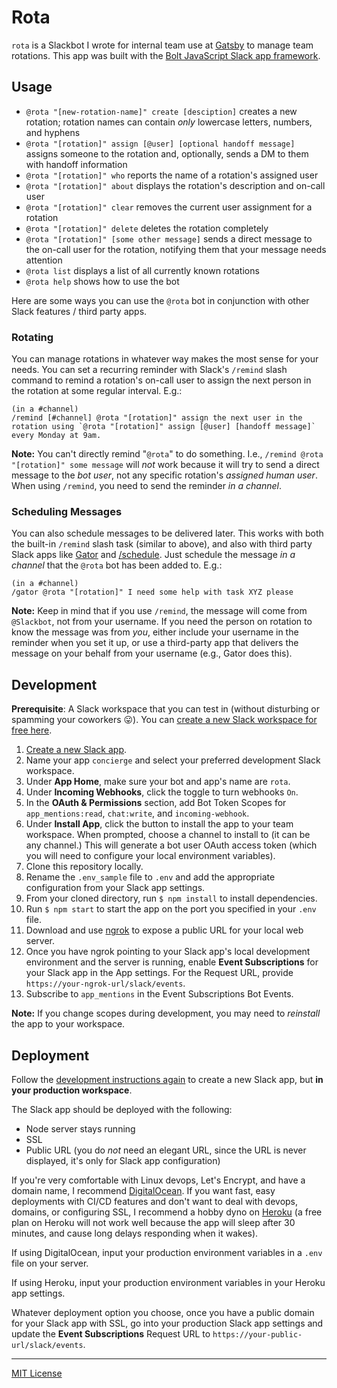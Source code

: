 # Rota

`rota` is a Slackbot I wrote for internal team use at [Gatsby](https://gatsbyjs.com) to manage team rotations. This app was built with the [Bolt JavaScript Slack app framework](https://github.com/slackapi/bolt).

## Usage

* `@rota "[new-rotation-name]" create [desciption]` creates a new rotation; rotation names can contain _only_ lowercase letters, numbers, and hyphens
* `@rota "[rotation]" assign [@user] [optional handoff message]` assigns someone to the rotation and, optionally, sends a DM to them with handoff information
* `@rota "[rotation]" who` reports the name of a rotation's assigned user
* `@rota "[rotation]" about` displays the rotation's description and on-call user
* `@rota "[rotation]" clear` removes the current user assignment for a rotation
* `@rota "[rotation]" delete` deletes the rotation completely
* `@rota "[rotation]" [some other message]` sends a direct message to the on-call user for the rotation, notifying them that your message needs attention
* `@rota list` displays a list of all currently known rotations
* `@rota help` shows how to use the bot

Here are some ways you can use the `@rota` bot in conjunction with other Slack features / third party apps.

### Rotating

You can manage rotations in whatever way makes the most sense for your needs. You can set a recurring reminder with Slack's `/remind` slash command to remind a rotation's on-call user to assign the next person in the rotation at some regular interval. E.g.:

```
(in a #channel)
/remind [#channel] @rota "[rotation]" assign the next user in the rotation using `@rota "[rotation]" assign [@user] [handoff message]` every Monday at 9am.
```

**Note:** You can't directly remind "`@rota`" to do something. I.e., `/remind @rota "[rotation]" some message` will _not_ work because it will try to send a direct message to the _bot user_, not any specific rotation's _assigned human user_. When using `/remind`, you need to send the reminder _in a channel_.

### Scheduling Messages

You can also schedule messages to be delivered later. This works with both the built-in `/remind` slash task (similar to above), and also with third party Slack apps like [Gator](https://www.gator.works/) and [/schedule](https://slackscheduler.com/). Just schedule the message _in a channel_ that the `@rota` bot has been added to. E.g.:

```
(in a #channel)
/gator @rota "[rotation]" I need some help with task XYZ please
```

**Note:** Keep in mind that if you use `/remind`, the message will come from `@Slackbot`, not from your username. If you need the person on rotation to know the message was from _you_, either include your username in the reminder when you set it up, or use a third-party app that delivers the message on your behalf from your username (e.g., Gator does this).

## Development

**Prerequisite**: A Slack workspace that you can test in (without disturbing or spamming your coworkers 😛). You can [create a new Slack workspace for free here](https://slack.com/get-started#/create).

1. [Create a new Slack app](https://api.slack.com/apps/new).
2. Name your app `concierge` and select your preferred development Slack workspace.
3. Under **App Home**, make sure your bot and app's name are `rota`.
4. Under **Incoming Webhooks**, click the toggle to turn webhooks `On`.
5. In the **OAuth & Permissions** section, add Bot Token Scopes for `app_mentions:read`, `chat:write`, and `incoming-webhook`.
6. Under **Install App**, click the button to install the app to your team workspace. When prompted, choose a channel to install to (it can be any channel.) This will generate a bot user OAuth access token (which you will need to configure your local environment variables).
7. Clone this repository locally.
8. Rename the `.env_sample` file to `.env` and add the appropriate configuration from your Slack app settings.
9. From your cloned directory, run `$ npm install` to install dependencies.
10. Run `$ npm start` to start the app on the port you specified in your `.env` file.
11. Download and use [ngrok](https://ngrok.com) to expose a public URL for your local web server.
12. Once you have ngrok pointing to your Slack app's local development environment and the server is running, enable **Event Subscriptions** for your Slack app in the App settings. For the Request URL, provide `https://your-ngrok-url/slack/events`.
13. Subscribe to `app_mentions` in the Event Subscriptions Bot Events.

**Note:** If you change scopes during development, you may need to _reinstall_ the app to your workspace.

## Deployment

Follow the [development instructions again](#development) to create a new Slack app, but **in your production workspace**.

The Slack app should be deployed with the following:

* Node server stays running
* SSL
* Public URL (you do _not_ need an elegant URL, since the URL is never displayed, it's only for Slack app configuration)

If you're very comfortable with Linux devops, Let's Encrypt, and have a domain name, I recommend [DigitalOcean](https://www.digitalocean.com/pricing/). If you want fast, easy deployments with CI/CD features and don't want to deal with devops, domains, or configuring SSL, I recommend a hobby dyno on [Heroku](https://www.heroku.com/pricing) (a free plan on Heroku will not work well because the app will sleep after 30 minutes, and cause long delays responding when it wakes).

If using DigitalOcean, input your production environment variables in a `.env` file on your server.

If using Heroku, input your production environment variables in your Heroku app settings.

Whatever deployment option you choose, once you have a public domain for your Slack app with SSL, go into your production Slack app settings and update the **Event Subscriptions** Request URL to `https://your-public-url/slack/events`.

---

[MIT License](LICENSE)
